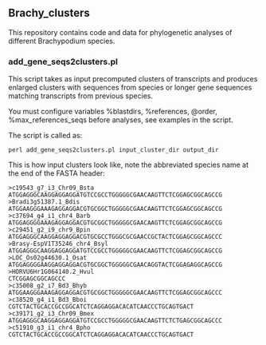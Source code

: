 ## Brachy_clusters

This repository contains code and data for phylogenetic analyses of different Brachypodium species.

### add_gene_seqs2clusters.pl

This script takes as input precomputed clusters of transcripts and produces enlarged clusters with sequences from species or longer gene sequences matching transcripts from previous species.

You must configure variables %blastdirs, %references, @order, %max_references_seqs before analyses, see examples in the script. 

The script is called as: 
```
perl add_gene_seqs2clusters.pl input_cluster_dir output_dir
```

This is how input clusters look like, note the abbreviated species name at the end of the FASTA header:
```
>c19543_g7_i3_Chr09_Bsta
ATGGAGGGCAAGGAGGAGGATGTCCGCCTGGGGGCGAACAAGTTCTCGGAGCGGCAGCCG
>Bradi3g51387.1_Bdis
ATGGAAGGGAAAGAGGAGGACGTGCGGCTGGGGGCGAACAAGTTCTCGGAGCGGCAGCCG
>c37694_g4_i1_chr4_Barb
ATGGAGGGGAAAGAGGAGGACGTGCGGCTGGGGGCGAACAAGTTCTCGGAGCGGCAGCCG
>c29451_g2_i9_chr9_Bpin
ATGGAGGGCAAGGAGGAGGACGTGCGCCTGGGCGCGAACCGCTACTCGGAGCGGCAGCCC
>Brasy-EspV1T35246_chr4_Bsyl
ATGGAGGGCAAGGAGGAGGATGTCCGCCTGGGGGCGAACAAGTTCTCGGAGCGGCAGCCG
>LOC_Os02g44630.1_Osat
ATGGAGGGGAAGGAGGAGGACGTGCGGCTGGGGGCGAACAGGTACTCGGAGAGGCAGCCG
>HORVU6Hr1G064140.2_Hvul
CTCGGAGCGGCAGCCC
>c35008_g2_i7_Bd3_Bhyb
ATGGAAGGGAAAGAGGAGGACGTGCGGCTGGGGGCGAACAAGTTCTCGGAGCGGCAGCCC
>c38520_g4_i1_Bd3_Bboi
CGTCTACTGCACCGCCGGCATCTCAGGAGGACACATCAACCCTGCAGTGACT
>c39171_g2_i3_Chr09_Bmex
ATGGAGGGCAAGGAGGAGGATGTCCGCCTGGGGGCGAACAAGTTCTCTGAGCGGCAGCCC
>c51910_g3_i1_chr4_Bpho
CGTCTACTGCACCGCCGGCATCTCAGGAGGACACATCAACCCTGCAGTGACT
```

